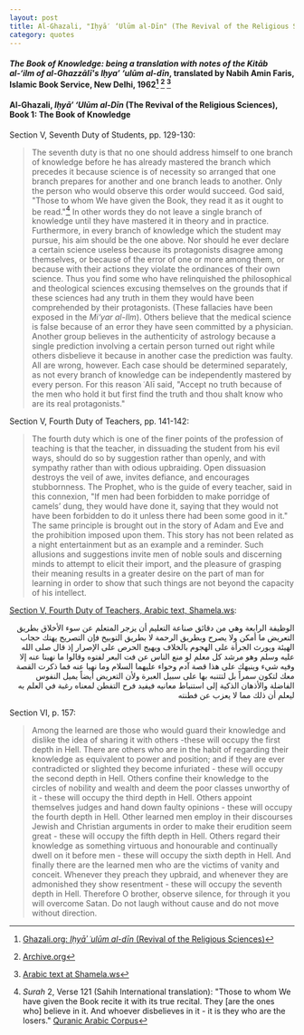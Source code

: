```yaml
---
layout: post
title: Al-Ghazali, "Iḥyā′ ‘Ulūm al-Dīn" (The Revival of the Religious Sciences)
category: quotes
---
```


#### *The Book of Knowledge: being a translation with notes of the Kitāb al-‘ilm of al-Ghazzālī's Iḥya’ ‘ulūm al-dīn*, translated by Nabih Amin Faris, Islamic Book Service, New Delhi, 1962[^1] [^2] [^3]

#### Al-Ghazali, *Iḥyā′ ‘Ulūm al-Dīn* (The Revival of the Religious Sciences), Book 1: The Book of Knowledge

[^1]: [Ghazali.org: *Iḥyāʾ ʿulūm al-dīn* (Revival of the Religious Sciences)](https://www.ghazali.org/rrs-ovr/)

[^2]: [Archive.org](https://archive.org/details/TheBookOfKnowledgeByGhazali/mode/2up)

[^3]: [Arabic text at Shamela.ws](https://shamela.ws/book/9472)

Section V, Seventh Duty of Students, pp. 129-130:

> The seventh duty is that no one should address himself to one branch of knowledge before he has already mastered the branch which precedes it because science is of necessity so arranged that one branch prepares for another and one branch leads to another. Only the person who would observe this order would succeed. God said, "Those to whom We have given the Book, they read it as it ought to be read."[^4] In other words they do not leave a single branch of knowledge until they have mastered it in theory and in practice. Furthermore, in every branch of knowledge which the student may pursue, his aim should be the one above. Nor should he ever declare a certain science useless because its protagonists disagree among themselves, or because of the error of one or more among them, or because with their actions they violate the ordinances of their own science. Thus you find some who have relinquished the philosophical and theological sciences excusing themselves on the grounds that if these sciences had any truth in them they would have been comprehended by their protagonists. (These fallacies have been exposed in the *Mi‘yar al-Ilm*). Others believe that the medical science is false because of an error they have seen committed by a physician. Another group believes in the authenticity of astrology because a single prediction involving a certain person turned out right while others disbelieve it because in another case the prediction was faulty. All are wrong, however. Each case should be determined separately, as not every branch of knowledge can be independently mastered by every person. For this reason ʿAlī said, "Accept no truth because of the men who hold it but first find the truth and thou shalt know who are its real protagonists."

[^4]: *Surah* 2, Verse 121 (Sahih International translation): "Those to whom We have given the Book recite it with its true recital. They \[are the ones who\] believe in it. And whoever disbelieves in it - it is they who are the losers." [Quranic Arabic Corpus](https://corpus.quran.com/translation.jsp?chapter=2&verse=121)

Section V, Fourth Duty of Teachers, pp. 141-142:

> The fourth duty which is one of the finer points of the profession of teaching is that the teacher, in dissuading the student from his evil ways, should do so by suggestion rather than openly, and with sympathy rather than with odious upbraiding. Open dissuasion destroys the veil of awe, invites defiance, and encourages stubbornness. The Prophet, who is the guide of every teacher, said in this connexion, "If men had been forbidden to make porridge of camels’ dung, they would have done it, saying that they would not have been forbidden to do it unless there had been some good in it." The same principle is brought out in the story of Adam and Eve and the prohibition imposed upon them. This story has not been related as a night entertainment but as an example and a reminder. Such allusions and suggestions invite men of noble souls and discerning minds to attempt to elicit their import, and the pleasure of grasping their meaning results in a greater desire on the part of man for learning in order to show that such things are not beyond the capacity of his intellect.

[^5]: [Shamela.ws, Murtada al-Zabidi, *Itḥāf al-sadāh al-muttaqīn*](https://shamela.ws/book/38171/164)

[Section V, Fourth Duty of Teachers, Arabic text, Shamela.ws](https://shamela.ws/book/9472/57):

<p dir="rtl">الوظيفة الرابعة وهي من دقائق صناعة التعليم أن يزجر المتعلم عن سوء الأخلاق بطريق التعريض ما أمكن ولا يصرح وبطريق الرحمة لا بطريق التوبيخ فإن التصريح يهتك حجاب الهيئة ويورث الجرأة على الهجوم بالخلاف ويهيج الحرص على الإصرار إذ قال صلى الله عليه وسلم وهو مرشد كل معلم لو منع الناس عن فت البعر لفتوه وقالوا ما نهينا عنه إلا وفيه شيء وينبهك على هذا قصة آدم وحواء عليهما السلام وما نهيا عنه فما ذكرت القصة معك لتكون سمراً بل لتتنبه بها على سبيل العبرة ولأن التعريض أيضاً يميل النفوس الفاضلة والأذهان الذكية إلى استنباط معانيه فيفيد فرح التفطن لمعناه رغبة في العلم به ليعلم أن ذلك مما لا يعزب عن فطنته</p>

Section VI, p. 157:

> Among the learned are those who would guard their knowledge and dislike the idea of sharing it with others -these will occupy the first depth in Hell. There are others who are in the habit of regarding their knowledge as equivalent to power and position; and if they are ever contradicted or slighted they become infuriated - these will occupy the second depth in Hell. Others confine their knowledge to the circles of nobility and wealth and deem the poor classes unworthy of it - these will occupy the third depth in Hell. Others appoint themselves judges and hand down faulty opinions - these will occupy the fourth depth in Hell. Other learned men employ in their discourses Jewish and Christian arguments in order to make their erudition seem great - these will occupy the fifth depth in Hell. Others regard their knowledge as something virtuous and honourable and continually dwell on it before men - these will occupy the sixth depth in Hell. And finally there are the learned men who are the victims of vanity and conceit. Whenever they preach they upbraid, and whenever they are admonished they show resentment - these will occupy the seventh depth in Hell. Therefore O brother, observe silence, for through it you will overcome Satan. Do not laugh without cause and do not move without direction.